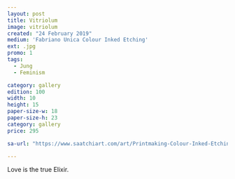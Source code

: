 ```yaml
---
layout: post
title: Vitriolum
image: vitriolum
created: "24 February 2019"
medium: 'Fabriano Unica Colour Inked Etching'
ext: .jpg
promo: 1
tags:
  - Jung
  - Feminism

category: gallery
edition: 100
width: 10
height: 15
paper-size-w: 18
paper-size-h: 23
category: gallery
price: 295

sa-url: "https://www.saatchiart.com/art/Printmaking-Colour-Inked-Etching-Limited-Edition-of-100/19454/4889396/view"

---
```


Love is the true Elixir.
